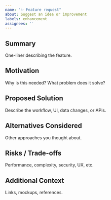 ```yaml
---
name: "✨ Feature request"
about: Suggest an idea or improvement
labels: enhancement
assignees: ''
---
```


## Summary
One-liner describing the feature.

## Motivation
Why is this needed? What problem does it solve?

## Proposed Solution
Describe the workflow, UI, data changes, or APIs.

## Alternatives Considered
Other approaches you thought about.

## Risks / Trade-offs
Performance, complexity, security, UX, etc.

## Additional Context
Links, mockups, references.
